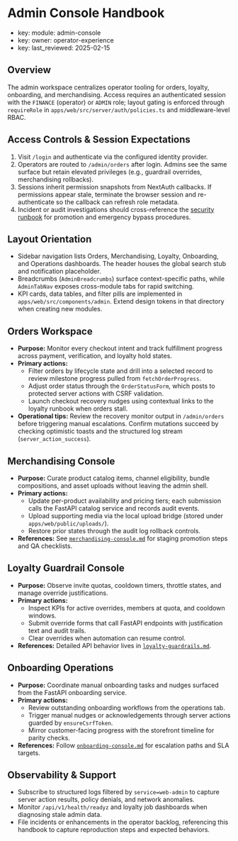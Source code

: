 # Admin Console Handbook

- key: module: admin-console
- key: owner: operator-experience
- key: last_reviewed: 2025-02-15

## Overview
The admin workspace centralizes operator tooling for orders, loyalty, onboarding, and merchandising. Access requires an authenticated session with the `FINANCE` (operator) or `ADMIN` role; layout gating is enforced through `requireRole` in `apps/web/src/server/auth/policies.ts` and middleware-level RBAC.

## Access Controls & Session Expectations
1. Visit `/login` and authenticate via the configured identity provider.
2. Operators are routed to `/admin/orders` after login. Admins see the same surface but retain elevated privileges (e.g., guardrail overrides, merchandising rollbacks).
3. Sessions inherit permission snapshots from NextAuth callbacks. If permissions appear stale, terminate the browser session and re-authenticate so the callback can refresh role metadata.
4. Incident or audit investigations should cross-reference the [security runbook](./security.md) for promotion and emergency bypass procedures.

## Layout Orientation
- Sidebar navigation lists Orders, Merchandising, Loyalty, Onboarding, and Operations dashboards. The header houses the global search stub and notification placeholder.
- Breadcrumbs (`AdminBreadcrumbs`) surface context-specific paths, while `AdminTabNav` exposes cross-module tabs for rapid switching.
- KPI cards, data tables, and filter pills are implemented in `apps/web/src/components/admin`. Extend design tokens in that directory when creating new modules.

## Orders Workspace
- **Purpose:** Monitor every checkout intent and track fulfillment progress across payment, verification, and loyalty hold states.
- **Primary actions:**
  - Filter orders by lifecycle state and drill into a selected record to review milestone progress pulled from `fetchOrderProgress`.
  - Adjust order status through the `OrderStatusForm`, which posts to protected server actions with CSRF validation.
  - Launch checkout recovery nudges using contextual links to the loyalty runbook when orders stall.
- **Operational tips:** Review the recovery monitor output in `/admin/orders` before triggering manual escalations. Confirm mutations succeed by checking optimistic toasts and the structured log stream (`server_action_success`).

## Merchandising Console
- **Purpose:** Curate product catalog items, channel eligibility, bundle compositions, and asset uploads without leaving the admin shell.
- **Primary actions:**
  - Update per-product availability and pricing tiers; each submission calls the FastAPI catalog service and records audit events.
  - Upload supporting media via the local upload bridge (stored under `apps/web/public/uploads/`).
  - Restore prior states through the audit log rollback controls.
- **References:** See [`merchandising-console.md`](./merchandising-console.md) for staging promotion steps and QA checklists.

## Loyalty Guardrail Console
- **Purpose:** Observe invite quotas, cooldown timers, throttle states, and manage override justifications.
- **Primary actions:**
  - Inspect KPIs for active overrides, members at quota, and cooldown windows.
  - Submit override forms that call FastAPI endpoints with justification text and audit trails.
  - Clear overrides when automation can resume control.
- **References:** Detailed API behavior lives in [`loyalty-guardrails.md`](./loyalty-guardrails.md).

## Onboarding Operations
- **Purpose:** Coordinate manual onboarding tasks and nudges surfaced from the FastAPI onboarding service.
- **Primary actions:**
  - Review outstanding onboarding workflows from the operations tab.
  - Trigger manual nudges or acknowledgements through server actions guarded by `ensureCsrfToken`.
  - Mirror customer-facing progress with the storefront timeline for parity checks.
- **References:** Follow [`onboarding-console.md`](./onboarding-console.md) for escalation paths and SLA targets.

## Observability & Support
- Subscribe to structured logs filtered by `service=web-admin` to capture server action results, policy denials, and network anomalies.
- Monitor `/api/v1/health/readyz` and loyalty job dashboards when diagnosing stale admin data.
- File incidents or enhancements in the operator backlog, referencing this handbook to capture reproduction steps and expected behaviors.
